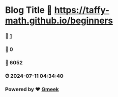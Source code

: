 # Blog Title :link: https://taffy-math.github.io/beginners 
### :page_facing_up: [1](https://taffy-math.github.io/beginners/tag.html) 
### :speech_balloon: 0 
### :hibiscus: 6052 
### :alarm_clock: 2024-07-11 04:34:40 
### Powered by :heart: [Gmeek](https://github.com/Meekdai/Gmeek)
